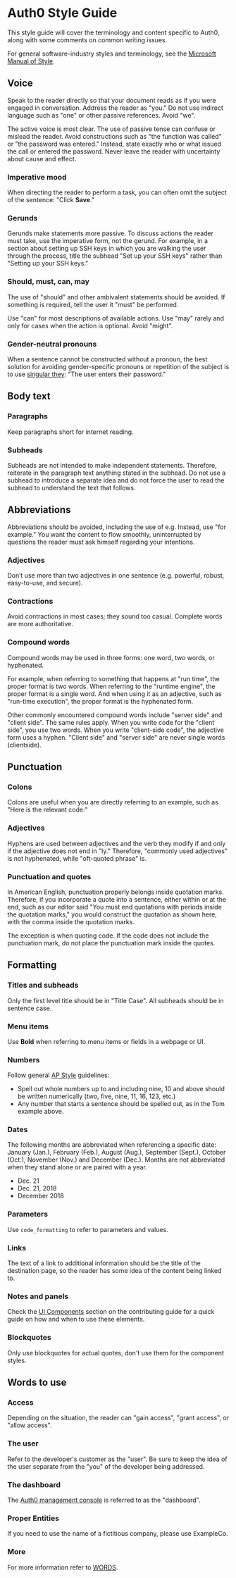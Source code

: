 # Auth0 Style Guide

This style guide will cover the terminology and content specific to Auth0, along with some comments on common writing issues.

For general software-industry styles and terminology, see the [Microsoft Manual of Style](https://eucalyptus.atlassian.net/wiki/download/attachments/76611622/microsoft_manual_of_style_fourth_edition.pdf?version=2&modificationDate=1424379604164&api=v2).

## Voice

Speak to the reader directly so that your document reads as if you were engaged in conversation. Address the reader as "you." Do not use indirect language such as "one" or other passive references. Avoid "we".

The active voice is most clear. The use of passive tense can confuse or mislead the reader. Avoid constructions such as "the function was called" or  "the password was entered." Instead, state exactly who or what issued the call or entered the password. Never leave the reader with uncertainty about cause and effect.

### Imperative mood

When directing the reader to perform a task, you can often omit the subject of the sentence: "Click **Save**."

### Gerunds
Gerunds make statements more passive. To discuss actions the reader must take, use the imperative form, not the gerund. For example, in a section about setting up SSH keys in which you are walking the user through the process, title the subhead "Set up your SSH keys" rather than "Setting up your SSH keys."

### Should, must, can, may

The use of "should" and other ambivalent statements should be avoided. If something is required, tell the user it "must" be performed.

Use "can" for most descriptions of available actions. Use "may" rarely and only for cases when the action is optional. Avoid "might".

### Gender-neutral pronouns

When a sentence cannot be constructed without a pronoun, the best solution for avoiding gender-specific pronouns or repetition of the subject is to use [singular they](https://en.wikipedia.org/wiki/Singular_they): "The user enters their password."

## Body text

### Paragraphs

Keep paragraphs short for internet reading.

### Subheads

Subheads are not intended to make independent statements. Therefore, reiterate in the paragraph text anything stated in the subhead. Do not use a subhead to introduce a separate idea and do not force the user to read the subhead to understand the text that follows.

## Abbreviations

Abbreviations should be avoided, including the use of e.g. Instead, use "for example." You want the content to flow smoothly, uninterrupted by questions the reader must ask himself regarding your intentions.

### Adjectives

Don’t use more than two adjectives in one sentence (e.g. powerful, robust, easy-to-use, and secure).

### Contractions

Avoid contractions in most cases; they sound too casual. Complete words are more authoritative.

### Compound words

Compound words may be used in three forms: one word, two words, or hyphenated. 

For example, when referring to something that happens at "run time", the proper format is two words. When referring to the "runtime engine", the proper format is a single word. And when using it as an adjective, such as "run-time execution", the proper format is the hyphenated form.

Other commonly encountered compound words include "server side" and "client side". The same rules apply. When you write code for the "client side", you use two words. When you write "client-side code", the adjective form uses a hyphen. "Client side" and "server side" are never single words (clientside).

## Punctuation

### Colons
Colons are useful when you are directly referring to an example, such as "Here is the relevant code:"

### Adjectives

Hyphens are used between adjectives and the verb they modify if and only if the adjective does not end in "ly." Therefore, "commonly used adjectives" is not hyphenated, while "oft-quoted phrase" is.

### Punctuation and quotes

In American English, punctuation properly belongs inside quotation marks. Therefore, if you incorporate a quote into a sentence, either within or at the end, such as our editor said "You must end quotations with periods inside the quotation marks," you would construct the quotation as shown here, with the comma inside the quotation marks.

The exception is when quoting code. If the code does not include the punctuation mark, do not place the punctuation mark inside the quotes.

## Formatting

### Titles and subheads

Only the first level title should be in "Title Case". All subheads should be in sentence case.

### Menu items

Use **Bold** when referring to menu items or fields in a webpage or UI.

### Numbers

Follow general [AP Style](https://www.apstylebook.com/) guidelines:
- Spell out whole numbers up to and including nine, 10 and above should be written numerically (two, five, nine, 11, 16, 123, etc.)
- Any number that starts a sentence should be spelled out, as in the Tom example above. 

### Dates

The following months are abbreviated when referencing a specific date: January (Jan.), February (Feb.), August (Aug.), September (Sept.), October (Oct.), November (Nov.) and December (Dec.). Months are not abbreviated when they stand alone or are paired with a year.
- Dec. 21
- Dec. 21, 2018
- December 2018

### Parameters

Use `code_formatting` to refer to parameters and values.

### Links

The text of a link to additional information should be the title of the destination page, so the reader has some idea of the content being linked to.

### Notes and panels

Check the [UI Components](https://github.com/auth0/docs/blob/replace-deprecated-ui-comps/CONTRIBUTING.md#ui-components) section on the contributing guide for a quick guide on how and when to use these elements.

### Blockquotes

Only use blockquotes for actual quotes, don't use them for the component styles.

## Words to use

### Access

Depending on the situation, the reader can "gain access", "grant access", or "allow access".

### The user

Refer to the developer's customer as the "user". Be sure to keep the idea of the user separate from the "you" of the developer being addressed.

### The dashboard

The [Auth0 management console](${manage_url}) is referred to as the "dashboard".

### Proper Entities

If you need to use the name of a fictitious company, please use ExampleCo.

### More

For more information refer to [WORDS](WORDS.md).
